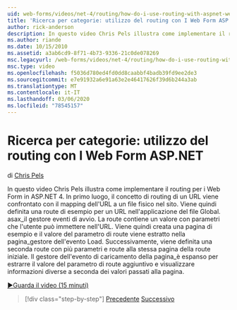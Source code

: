 ```yaml
---
uid: web-forms/videos/net-4/routing/how-do-i-use-routing-with-aspnet-web-forms
title: 'Ricerca per categorie: utilizzo del routing con I Web Form ASP.NET | Microsoft Docs'
author: rick-anderson
description: In questo video Chris Pels illustra come implementare il routing per i Web Form in ASP.NET 4. In primo luogo, il concetto di routing di un URL viene confrontato con il mapping dell'URL a un p...
ms.author: riande
ms.date: 10/15/2010
ms.assetid: a3ab6cd9-8f71-4b73-9336-21c0de078269
msc.legacyurl: /web-forms/videos/net-4/routing/how-do-i-use-routing-with-aspnet-web-forms
msc.type: video
ms.openlocfilehash: f5036d780ed4fd0dd8caabbf4badb39fd9ee2de3
ms.sourcegitcommit: e7e91932a6e91a63e2e46417626f39d6b244a3ab
ms.translationtype: MT
ms.contentlocale: it-IT
ms.lasthandoff: 03/06/2020
ms.locfileid: "78545157"
---
```

# <a name="how-do-i-use-routing-with-aspnet-web-forms"></a>Ricerca per categorie: utilizzo del routing con I Web Form ASP.NET

di [Chris Pels](https://twitter.com/chrispels)

In questo video Chris Pels illustra come implementare il routing per i Web Form in ASP.NET 4. In primo luogo, il concetto di routing di un URL viene confrontato con il mapping dell'URL a un file fisico nel sito. Viene quindi definita una route di esempio per un URL nell'applicazione del file Global. asax\_il gestore eventi di avvio. La route contiene un valore con parametri che l'utente può immettere nell'URL. Viene quindi creata una pagina di esempio e il valore del parametro di route viene estratto nella pagina\_gestore dell'evento Load. Successivamente, viene definita una seconda route con più parametri e route alla stessa pagina della route iniziale. Il gestore dell'evento di caricamento della pagina\_è espanso per estrarre il valore del parametro di route aggiuntivo e visualizzare informazioni diverse a seconda dei valori passati alla pagina.

[&#9654;Guarda il video (15 minuti)](https://channel9.msdn.com/Blogs/ASP-NET-Site-Videos/how-do-i-use-routing-with-aspnet-web-forms)

> [!div class="step-by-step"]
> [Precedente](aspnet-4-quick-hit-outbound-webforms-routing.md)
> [Successivo](how-do-i-work-with-urls-in-aspnet-routing.md)
